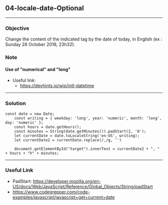 ## 04-locale-date-Optional

---
### Objective
Change the content of the indicated tag by the date of today, in English (ex : Sunday 28 October 2018, 23h32).
### __Note__
#### Use of "numerical" and "long"
* Useful link:
  * https://devhints.io/wip/intl-datetime

---
### Solution
````
const date = new Date;
    const writing = { weekday: 'long', year: 'numeric', month: 'long', day: 'numeric' };
    const hours = date.getHours();
    const minutes = String(date.getMinutes()).padStart(2, '0');
    let currentDate = date.toLocaleString('en-US', writing);
    let currentDate2 = currentDate.replace(/,/g, '')

    document.getElementById("target").innerText = currentDate2 + ", " + hours + "h" + minutes;
````
---
### Useful Link
* PadStart: https://developer.mozilla.org/en-US/docs/Web/JavaScript/Reference/Global_Objects/String/padStart
* https://www.codegrepper.com/code-examples/javascript/javascript+get+current+date